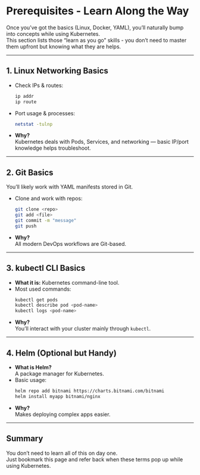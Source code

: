 # Prerequisites - Learn Along the Way

Once you’ve got the basics (Linux, Docker, YAML), you’ll naturally bump into concepts while using Kubernetes.  
This section lists those “learn as you go” skills - you don’t need to master them upfront but knowing what they are helps.

---

## 1. Linux Networking Basics
- Check IPs & routes:
  ```bash
  ip addr
  ip route
  ```
- Port usage & processes:
  ```bash
  netstat -tulnp
  ```
- **Why?**  
  Kubernetes deals with Pods, Services, and networking — basic IP/port knowledge helps troubleshoot.

---

## 2. Git Basics
You’ll likely work with YAML manifests stored in Git.

- Clone and work with repos:
  ```bash
  git clone <repo>
  git add <file>
  git commit -m "message"
  git push
  ```
- **Why?**  
  All modern DevOps workflows are Git-based.

---

## 3. kubectl CLI Basics
- **What it is:** Kubernetes command-line tool.
- Most used commands:
  ```bash
  kubectl get pods
  kubectl describe pod <pod-name>
  kubectl logs <pod-name>
  ```
- **Why?**  
  You’ll interact with your cluster mainly through `kubectl`.

---

## 4. Helm (Optional but Handy)
- **What is Helm?**  
  A package manager for Kubernetes.
- Basic usage:
  ```bash
  helm repo add bitnami https://charts.bitnami.com/bitnami
  helm install myapp bitnami/nginx
  ```
- **Why?**  
  Makes deploying complex apps easier.

---

## Summary
You don’t need to learn all of this on day one.  
Just bookmark this page and refer back when these terms pop up while using Kubernetes.
